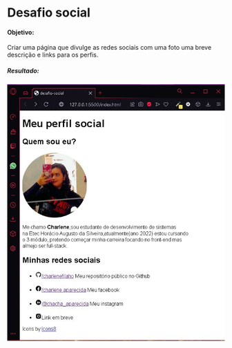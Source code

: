 <h1>Desafio social</h1>
<h4>Objetivo:</h4>
<p>Criar uma página que divulge as redes sociais com uma foto uma breve descrição e links para os perfis.</p>
<h5>Resultado:</h5>

![resultado da página](img/perfil_charlene.JPG)
